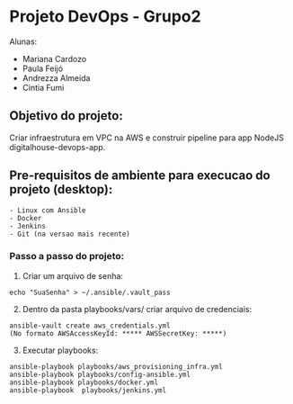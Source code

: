 # Projeto DevOps - Grupo2

Alunas: 
- Mariana Cardozo
- Paula Feijó 
- Andrezza Almeida
- Cintia Fumi

## Objetivo do projeto: 

Criar infraestrutura em VPC na AWS e construir pipeline para app NodeJS digitalhouse-devops-app.

## Pre-requisitos de ambiente para execucao do projeto (desktop):

```
- Linux com Ansible
- Docker
- Jenkins
- Git (na versao mais recente)
```

### Passo a passo do projeto: 

1. Criar um arquivo de senha:

```
echo "SuaSenha" > ~/.ansible/.vault_pass
```

2. Dentro da pasta playbooks/vars/ criar arquivo de credenciais: 

```
ansible-vault create aws_credentials.yml
(No formato AWSAccessKeyId: ***** AWSSecretKey: *****)
```

3. Executar playbooks:

```
ansible-playbook playbooks/aws_provisioning_infra.yml
ansible-playbook playbooks/config-ansible.yml
ansible-playbook playbooks/docker.yml
ansible-playbook  playbooks/jenkins.yml

```